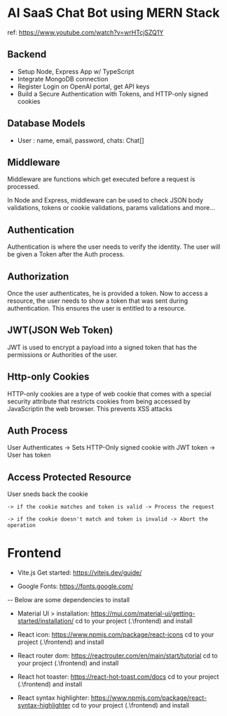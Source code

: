 # AI SaaS Chat Bot using MERN Stack
ref: https://www.youtube.com/watch?v=wrHTcjSZQ1Y

## Backend
- Setup Node, Express App w/ TypeScript
- Integrate MongoDB connection
- Register Login on OpenAI portal, get API keys
- Build a Secure Authentication with Tokens, and HTTP-only signed cookies

## Database Models
- User : name, email, password, chats: Chat[]

## Middleware
Middleware are functions which get executed before a request is processed.

In Node and Express, middleware can be used to check JSON body validations, tokens or cookie validations, params validations and more...

## Authentication
Authentication is where the user needs to verify the identity. The user will be given a Token after the Auth process.

## Authorization
Once the user authenticates, he is provided a token. Now to access a resource, the user needs to show a token that was sent during authentication. This ensures the user is entitled to a resource.

## JWT(JSON Web Token)
JWT is used to encrypt a payload into a signed token that has the permissions or Authorities of the user.

## Http-only Cookies
HTTP-only cookies are a type of web cookie that comes with a special security attribute that restricts cookies from being accessed by JavaScriptin the web browser. This prevents XSS attacks

## Auth Process
User Authenticates -> Sets HTTP-Only signed cookie with JWT token -> User has token

## Access Protected Resource
User sneds back the cookie 

    -> if the cookie matches and token is valid -> Process the request

    -> if the cookie doesn't match and token is invalid -> Abort the operation

# Frontend
- Vite.js
Get started: https://vitejs.dev/guide/

- Google Fonts: https://fonts.google.com/

-- Below are some dependencies to install

- Material UI > installation: https://mui.com/material-ui/getting-started/installation/
cd to your project (.\frontend\) and install

- React icon: https://www.npmjs.com/package/react-icons
cd to your project (.\frontend\) and install

- React router dom: https://reactrouter.com/en/main/start/tutorial
cd to your project (.\frontend\) and install

- React hot toaster: https://react-hot-toast.com/docs
cd to your project (.\frontend\) and install

- React syntax highlighter: https://www.npmjs.com/package/react-syntax-highlighter
cd to your project (.\frontend\) and install
